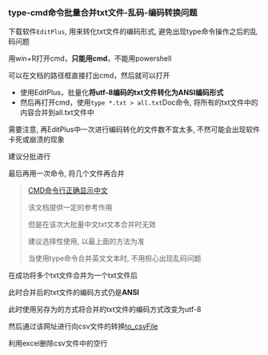### type-cmd命令批量合并txt文件-乱码-编码转换问题

下载软件`EditPlus`, 用来转化txt文件的编码形式, 避免出现type命令操作之后的乱码问题

用win+R打开cmd，**只能用cmd**，不能用powershell

可以在文档的路径框直接打出cmd，然后就可以打开

- 使用EditPlus，批量化**将utf-8编码的txt文件转化为ANSI编码形式**
- 然后再打开cmd，使用`type *.txt > all.txt`Doc命令, 将所有的txt文件中的内容合并到all.txt文件中

需要注意, 再EditPlus中一次进行编码转化的文件数不宜太多, 不然可能会出现软件卡死或崩溃的现象

建议分批进行

最后再用一次命令, 将几个文件再合并

> 
>
> [CMD命令行正确显示中文](https://blog.csdn.net/qq_38486203/article/details/90376945)
>
> 该文档提供一定的参考作用
>
> 但是在该次大批量中文txt文本合并时无效
>
> 建议选择性使用, 以最上面的方法为准
>
> 
>
> 当使用type命令合并英文文本时, 不用担心出现乱码问题



在成功将多个txt文件合并为一个txt文件后

此时合并后的txt文件的编码方式仍是**ANSI**

此时使用另存为的方式将合并的txt文件的编码方式改变为utf-8

然后通过该网址进行向csv文件的转换[to_csvFile](https://products.aspose.app/words/zh/conversion/txt-to-csv)



利用excel删除csv文件中的空行